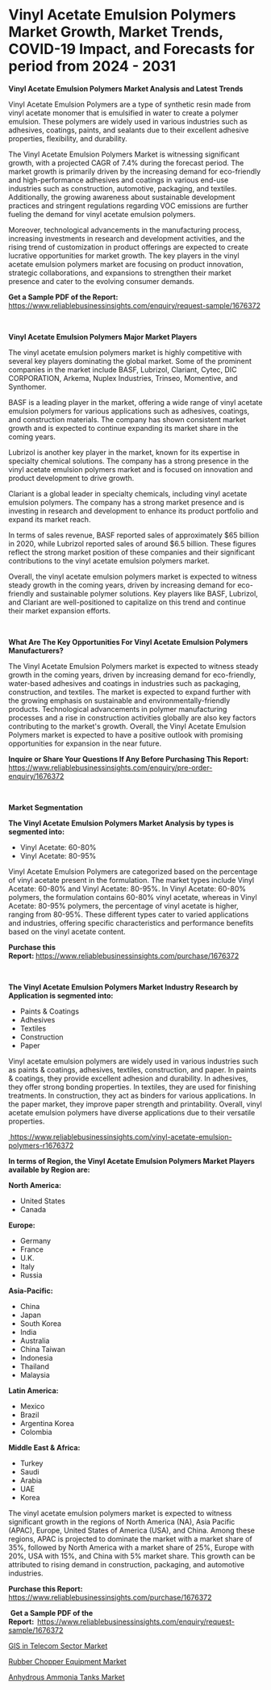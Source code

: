 <p><h1>Vinyl Acetate Emulsion Polymers Market Growth, Market Trends, COVID-19 Impact, and Forecasts for period from 2024 - 2031</h1></p><p><strong>Vinyl Acetate Emulsion Polymers Market Analysis and Latest Trends</strong></p>
<p><p>Vinyl Acetate Emulsion Polymers are a type of synthetic resin made from vinyl acetate monomer that is emulsified in water to create a polymer emulsion. These polymers are widely used in various industries such as adhesives, coatings, paints, and sealants due to their excellent adhesive properties, flexibility, and durability.</p><p>The Vinyl Acetate Emulsion Polymers Market is witnessing significant growth, with a projected CAGR of 7.4% during the forecast period. The market growth is primarily driven by the increasing demand for eco-friendly and high-performance adhesives and coatings in various end-use industries such as construction, automotive, packaging, and textiles. Additionally, the growing awareness about sustainable development practices and stringent regulations regarding VOC emissions are further fueling the demand for vinyl acetate emulsion polymers.</p><p>Moreover, technological advancements in the manufacturing process, increasing investments in research and development activities, and the rising trend of customization in product offerings are expected to create lucrative opportunities for market growth. The key players in the vinyl acetate emulsion polymers market are focusing on product innovation, strategic collaborations, and expansions to strengthen their market presence and cater to the evolving consumer demands.</p></p>
<p><strong>Get a Sample PDF of the Report:&nbsp;</strong> <a href="https://www.reliablebusinessinsights.com/enquiry/request-sample/1676372">https://www.reliablebusinessinsights.com/enquiry/request-sample/1676372</a></p>
<p>&nbsp;</p>
<p><strong>Vinyl Acetate Emulsion Polymers Major Market Players</strong></p>
<p><p>The vinyl acetate emulsion polymers market is highly competitive with several key players dominating the global market. Some of the prominent companies in the market include BASF, Lubrizol, Clariant, Cytec, DIC CORPORATION, Arkema, Nuplex Industries, Trinseo, Momentive, and Synthomer.</p><p>BASF is a leading player in the market, offering a wide range of vinyl acetate emulsion polymers for various applications such as adhesives, coatings, and construction materials. The company has shown consistent market growth and is expected to continue expanding its market share in the coming years.</p><p>Lubrizol is another key player in the market, known for its expertise in specialty chemical solutions. The company has a strong presence in the vinyl acetate emulsion polymers market and is focused on innovation and product development to drive growth.</p><p>Clariant is a global leader in specialty chemicals, including vinyl acetate emulsion polymers. The company has a strong market presence and is investing in research and development to enhance its product portfolio and expand its market reach.</p><p>In terms of sales revenue, BASF reported sales of approximately $65 billion in 2020, while Lubrizol reported sales of around $6.5 billion. These figures reflect the strong market position of these companies and their significant contributions to the vinyl acetate emulsion polymers market.</p><p>Overall, the vinyl acetate emulsion polymers market is expected to witness steady growth in the coming years, driven by increasing demand for eco-friendly and sustainable polymer solutions. Key players like BASF, Lubrizol, and Clariant are well-positioned to capitalize on this trend and continue their market expansion efforts.</p></p>
<p>&nbsp;</p>
<p><strong>What Are The Key Opportunities For Vinyl Acetate Emulsion Polymers Manufacturers?</strong></p>
<p><p>The Vinyl Acetate Emulsion Polymers market is expected to witness steady growth in the coming years, driven by increasing demand for eco-friendly, water-based adhesives and coatings in industries such as packaging, construction, and textiles. The market is expected to expand further with the growing emphasis on sustainable and environmentally-friendly products. Technological advancements in polymer manufacturing processes and a rise in construction activities globally are also key factors contributing to the market's growth. Overall, the Vinyl Acetate Emulsion Polymers market is expected to have a positive outlook with promising opportunities for expansion in the near future.</p></p>
<p><strong>Inquire or Share Your Questions If Any Before Purchasing This Report:</strong> <a href="https://www.reliablebusinessinsights.com/enquiry/pre-order-enquiry/1676372">https://www.reliablebusinessinsights.com/enquiry/pre-order-enquiry/1676372</a></p>
<p>&nbsp;</p>
<p><strong>Market Segmentation</strong></p>
<p><strong>The Vinyl Acetate Emulsion Polymers Market Analysis by types is segmented into:</strong></p>
<p><ul><li>Vinyl Acetate: 60-80%</li><li>Vinyl Acetate: 80-95%</li></ul></p>
<p><p>Vinyl Acetate Emulsion Polymers are categorized based on the percentage of vinyl acetate present in the formulation. The market types include Vinyl Acetate: 60-80% and Vinyl Acetate: 80-95%. In Vinyl Acetate: 60-80% polymers, the formulation contains 60-80% vinyl acetate, whereas in Vinyl Acetate: 80-95% polymers, the percentage of vinyl acetate is higher, ranging from 80-95%. These different types cater to varied applications and industries, offering specific characteristics and performance benefits based on the vinyl acetate content.</p></p>
<p><strong>Purchase this Report:&nbsp;</strong><a href="https://www.reliablebusinessinsights.com/purchase/1676372">https://www.reliablebusinessinsights.com/purchase/1676372</a></p>
<p>&nbsp;</p>
<p><strong>The Vinyl Acetate Emulsion Polymers Market Industry Research by Application is segmented into:</strong></p>
<p><ul><li>Paints & Coatings</li><li>Adhesives</li><li>Textiles</li><li>Construction</li><li>Paper</li></ul></p>
<p><p>Vinyl acetate emulsion polymers are widely used in various industries such as paints & coatings, adhesives, textiles, construction, and paper. In paints & coatings, they provide excellent adhesion and durability. In adhesives, they offer strong bonding properties. In textiles, they are used for finishing treatments. In construction, they act as binders for various applications. In the paper market, they improve paper strength and printability. Overall, vinyl acetate emulsion polymers have diverse applications due to their versatile properties.</p></p>
<p><a href="https://www.reliablebusinessinsights.com/vinyl-acetate-emulsion-polymers-r1676372">&nbsp;https://www.reliablebusinessinsights.com/vinyl-acetate-emulsion-polymers-r1676372</a></p>
<p><strong>In terms of Region, the Vinyl Acetate Emulsion Polymers Market Players available by Region are:</strong></p>
<p>
    <p> <strong> North America: </strong>
        <ul>
            <li>United States</li>
            <li>Canada</li>
        </ul>
        </p> 
    <p> <strong> Europe: </strong>
        <ul>
            <li>Germany</li>
            <li>France</li>
            <li>U.K.</li>
            <li>Italy</li>
            <li>Russia</li>
        </ul>
        </p> 
    <p> <strong> Asia-Pacific: </strong>
        <ul>
            <li>China</li>
            <li>Japan</li>
            <li>South Korea</li>
            <li>India</li>
            <li>Australia</li>
            <li>China Taiwan</li>
            <li>Indonesia</li>
            <li>Thailand</li>
            <li>Malaysia</li>
        </ul>
        </p> 
    <p> <strong> Latin America: </strong>
        <ul>
            <li>Mexico</li>
            <li>Brazil</li>
            <li>Argentina Korea</li>
            <li>Colombia</li>
        </ul>
        </p> 
    <p> <strong> Middle East & Africa: </strong>
        <ul>
            <li>Turkey</li>
            <li>Saudi</li>
            <li>Arabia</li>
            <li>UAE</li>
            <li>Korea</li>
        </ul>
    </p>
    </p>
<p><p>The vinyl acetate emulsion polymers market is expected to witness significant growth in the regions of North America (NA), Asia Pacific (APAC), Europe, United States of America (USA), and China. Among these regions, APAC is projected to dominate the market with a market share of 35%, followed by North America with a market share of 25%, Europe with 20%, USA with 15%, and China with 5% market share. This growth can be attributed to rising demand in construction, packaging, and automotive industries.</p></p>
<p><strong>Purchase this Report: </strong><a href="https://www.reliablebusinessinsights.com/purchase/1676372">https://www.reliablebusinessinsights.com/purchase/1676372</a></p>
<p>&nbsp;<strong>Get a Sample PDF of the Report:&nbsp;&nbsp;</strong><a href="https://www.reliablebusinessinsights.com/enquiry/request-sample/1676372">https://www.reliablebusinessinsights.com/enquiry/request-sample/1676372</a></p>
<p><strong></strong></p>
<p><p><a href="https://github.com/trameciabutler45/Market-Research-Report-List-1/blob/main/gis-in-telecom-sector-market.md">GIS in Telecom Sector Market</a></p><p><a href="https://github.com/courtnhaw34343/Market-Research-Report-List-1/blob/main/rubber-chopper-equipment-market.md">Rubber Chopper Equipment Market</a></p><p><a href="https://github.com/avakerr6577/Market-Research-Report-List-1/blob/main/anhydrous-ammonia-tanks-market.md">Anhydrous Ammonia Tanks Market</a></p></p>